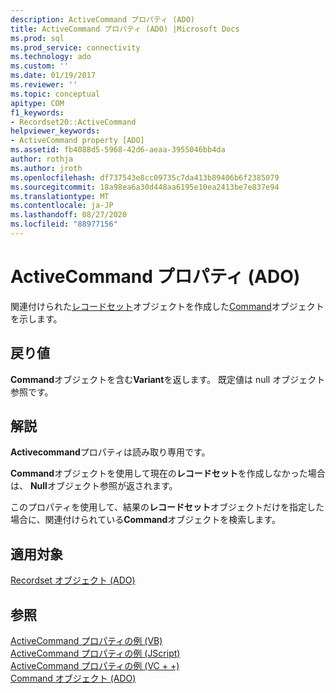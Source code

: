```yaml
---
description: ActiveCommand プロパティ (ADO)
title: ActiveCommand プロパティ (ADO) |Microsoft Docs
ms.prod: sql
ms.prod_service: connectivity
ms.technology: ado
ms.custom: ''
ms.date: 01/19/2017
ms.reviewer: ''
ms.topic: conceptual
apitype: COM
f1_keywords:
- Recordset20::ActiveCommand
helpviewer_keywords:
- ActiveCommand property [ADO]
ms.assetid: fb4088d5-5968-42d6-aeaa-3955046bb4da
author: rothja
ms.author: jroth
ms.openlocfilehash: df737543e8cc09735c7da413b89406b6f2385079
ms.sourcegitcommit: 18a98ea6a30d448aa6195e10ea2413be7e837e94
ms.translationtype: MT
ms.contentlocale: ja-JP
ms.lasthandoff: 08/27/2020
ms.locfileid: "88977156"
---
```

# <a name="activecommand-property-ado"></a>ActiveCommand プロパティ (ADO)
関連付けられた[レコードセット](./recordset-object-ado.md)オブジェクトを作成した[Command](./command-object-ado.md)オブジェクトを示します。  
  
## <a name="return-value"></a>戻り値  
 **Command**オブジェクトを含む**Variant**を返します。 既定値は null オブジェクト参照です。  
  
## <a name="remarks"></a>解説  
 **Activecommand**プロパティは読み取り専用です。  
  
 **Command**オブジェクトを使用して現在の**レコードセット**を作成しなかった場合は、 **Null**オブジェクト参照が返されます。  
  
 このプロパティを使用して、結果の**レコードセット**オブジェクトだけを指定した場合に、関連付けられている**Command**オブジェクトを検索します。  
  
## <a name="applies-to"></a>適用対象  
 [Recordset オブジェクト (ADO)](./recordset-object-ado.md)  
  
## <a name="see-also"></a>参照  
 [ActiveCommand プロパティの例 (VB)](./activecommand-property-example-vb.md)   
 [ActiveCommand プロパティの例 (JScript)](./activecommand-property-example-jscript.md)   
 [ActiveCommand プロパティの例 (VC + +)](./activecommand-property-example-vc.md)   
 [Command オブジェクト (ADO)](./command-object-ado.md)